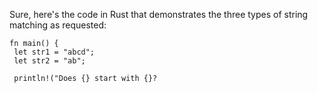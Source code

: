 Sure, here's the code in Rust that demonstrates the three types of string matching as requested:
```
fn main() {
 let str1 = "abcd";
 let str2 = "ab";
 
 println!("Does {} start with {}?

